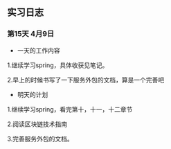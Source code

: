 ## 实习日志

### 第15天 4月9日

* 一天的工作内容

1.继续学习spring，具体收获见笔记。

2.早上的时候书写了一下服务外包的文档，算是一个完善吧

* 明天的计划

1.继续学习spring，看完第十，十一，十二章节

2.阅读区块链技术指南

3.完善服务外包的文档。


